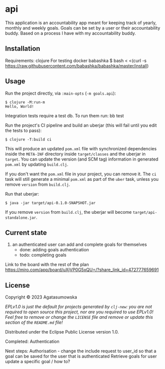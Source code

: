 # api

This application is an accountability app meant for keeping track of yearly, monthly and weekly goals.
Goals can be set by a user or their accountability buddy. Based on a process I have with my accountability
buddy.

## Installation

Requirements:
clojure
For testing
docker 
babashka
    $ bash < <(curl -s https://raw.githubusercontent.com/babashka/babashka/master/install)

## Usage


Run the project directly, via `:main-opts` (`-m goals.api`):

    $ clojure -M:run-m
    Hello, World!

Integration tests require a test db. To run them run:
    bb test

Run the project's CI pipeline and build an uberjar (this will fail until you edit the tests to pass):

    $ clojure -T:build ci

This will produce an updated `pom.xml` file with synchronized dependencies inside the `META-INF`
directory inside `target/classes` and the uberjar in `target`. You can update the version (and SCM tag)
information in generated `pom.xml` by updating `build.clj`.

If you don't want the `pom.xml` file in your project, you can remove it. The `ci` task will
still generate a minimal `pom.xml` as part of the `uber` task, unless you remove `version`
from `build.clj`.

Run that uberjar:

    $ java -jar target/api-0.1.0-SNAPSHOT.jar

If you remove `version` from `build.clj`, the uberjar will become `target/api-standalone.jar`.

## Current state
1. an authenticated user can add and complete goals for themselves
    - done:
        adding goals
        authentication
    - todo:
        completing goals

Link to the board with the rest of the plan https://miro.com/app/board/uXjVP0G5xQU=/?share_link_id=472777659691

## License

Copyright © 2023 Agatasumowska

_EPLv1.0 is just the default for projects generated by `clj-new`: you are not_
_required to open source this project, nor are you required to use EPLv1.0!_
_Feel free to remove or change the `LICENSE` file and remove or update this_
_section of the `README.md` file!_

Distributed under the Eclipse Public License version 1.0.

Completed:
Authentication

Next steps:
Authorisation - change the include request to user_id so that a goal can be saved for the user that is authenticated
Retrieve goals for user
update a specific goal / how to?
